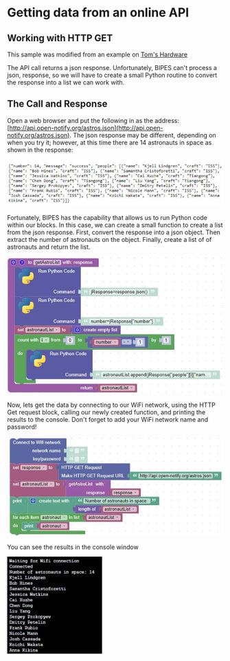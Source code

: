 # Getting data from an online API

## Working with HTTP GET

This sample was modified from an example on [Tom's Hardware](https://www.tomshardware.com/how-to/connect-raspberry-pi-pico-w-to-the-internet)

The API call returns a json response.  Unfortunately, BIPES can't process a json, response, so we will have to create a small Python routine to convert the response into a list we can work with.

## The Call and Response

Open a web browser and put the following in as the address: [http://api.open-notify.org/astros.json](http://api.open-notify.org/astros.json).  The json response may be different, depending on when you try it; however, at this time there are 14 astronauts in space as shown in the response:

![json response](../img/picoW/jsonResponse.jpg)

Fortunately, BIPES has the capability that allows us to run Python code within our blocks.  In this case, we can create a small function to create a list from the json response.  First, convert the response into a json object.  Then extract the number of astronauts on the object.  Finally, create a list of of astronauts and return the list.

![astronaut list](../img/picoW/astronautListBlocks.jpg)

Now, lets get the data by connecting to our WiFi network, using the HTTP Get request block, calling our newly created function, and printing the results to the console.  Don't forget to add your WiFi network name and password!

![get the astronauts](../img/picoW/getAstronautBlocks.jpg)

You can see the results in the console window

![HTTP Get results](../img/picoW/httpGetResults.jpg)